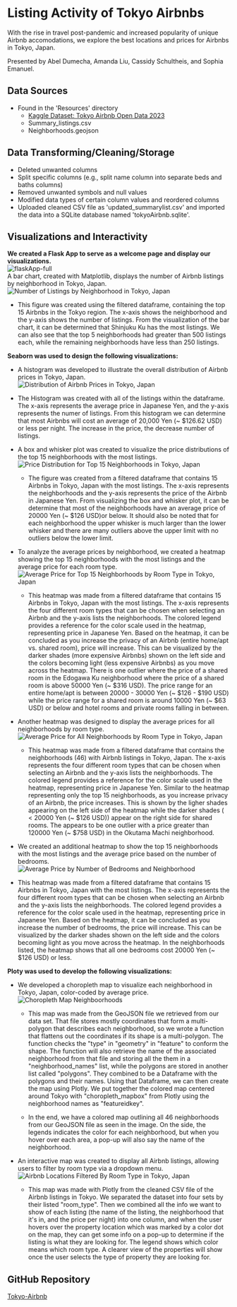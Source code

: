 # Listing Activity of Tokyo Airbnbs
With the rise in travel post-pandemic and increased popularity of unique Airbnb accomodations, we explore the best locations and prices for Airbnbs in Tokyo, Japan.

Presented by Abel Dumecha, Amanda Liu, Cassidy Schultheis, and Sophia Emanuel.

## Data Sources
- Found in the 'Resources' directory
  - [Kaggle Dataset: Tokyo Airbnb Open Data 2023](https://www.kaggle.com/datasets/lucamassaron/tokyo-airbnb-open-data-2023?select=reviews.csv)
  - Summary_listings.csv
  - Neighborhoods.geojson

## Data Transforming/Cleaning/Storage
- Deleted unwanted columns
- Split specific columns (e.g., split name column into separate beds and baths columns)
- Removed unwanted symbols and null values
- Modified data types of certain column values and reordered columns
- Uploaded cleaned CSV file as 'updated_summarylist.csv' and imported the data into a SQLite database named 'tokyoAirbnb.sqlite'.
 
 ## Visualizations and Interactivity
 
**We created a Flask App to serve as a welcome page and display our visualizations.** <br>
![flaskApp-full](Resources/flask_welcome_page.png) <br>
A bar chart, created with Matplotlib, displays the number of Airbnb listings by neighborhood in Tokyo, Japan.
![Number of Listings by Neighborhood in Tokyo, Japan](Resources/barchart_of_neighborhoodlistings_in_tokyo.png) <br>

 - This figure was created using the filtered dataframe, containing the top 15 Airbnbs in the Tokyo region. The x-axis shows the neighborhood and the y-axis shows the number of listings. From the visualization of the bar chart, it can be determined that Shinjuku Ku has the most listings. We can also see that the top 5 neighborhoods had greater than 500 listings each, while the remaining neighborhoods have less than 250 listings. <br>

**Seaborn was used to design the following visualizations:** <br>

- A histogram was developed to illustrate the overall distribution of Airbnb prices in Tokyo, Japan. <br>
![Distribution of Airbnb Prices in Tokyo, Japan](Resources/histogram_of_prices_in_tokyo.png) <br>

 - The Histogram was created with all of the listings within the dataframe. The x-axis represents the average price in Japanese Yen, and the y-axis represents the numer of listings. From this histogram we can determine that most Airbnbs will cost an average of 20,000 Yen (~ $126.62 USD) or less per night. The increase in the price, the decrease number of listings.

- A box and whisker plot was created to visualize the price distributions of the top 15 neighborhoods with the most listings. <br>
![Price Distribution for Top 15 Neighborhoods in Tokyo, Japan](Resources/price_distribution.png)<br>

  - The figure was created from a filtered dataframe that contains 15 Airbnbs in Tokyo, Japan with the most listings. The x-axis represents the neighborhoods and the y-axis represents the price of the Airbnb in Japanese Yen. From visualizing the box and whisker plot, it can be determine that most of the neighborhoods have an average price of 20000 Yen (~ $126 USD)or below. It should also be noted that for each neighborhood the upper whisker is much larger than the lower whisker and there are many outliers above the upper limit with no outliers below the lower limit. 

- To analyze the average prices by neighborhood, we created a heatmap showing the top 15 neighborhoods with the most listings and the average price for each room type. <br>
![Average Price for Top 15 Neighborhoods by Room Type in Tokyo, Japan](Resources/HeatMapTop15AveragePricebyNeighbourhoodandRoomType.png) <br>

  - This heatmap was made from a filtered dataframe that contains 15 Airbnbs in Tokyo, Japan with the most listings. The x-axis represents the four different room types that can be chosen when selecting an Airbnb and the y-axis lists the neighborhoods. The colored legend provides a reference for the color scale used in the heatmap, representing price in Japanese Yen. Based on the heatmap, it can be concluded as you increase the privacy of an Airbnb (entire home/apt vs. shared room), price will increase. This can be visualized by the darker shades (more expensive Airbnbs) shown on the left side and the colors becoming light (less expensive Airbnbs) as you move across the heatmap. There is one outlier where the price of a shared room in the Edogawa Ku neighborhood where the price of a shared room is above 50000 Yen (~ $316 USD). The price range for an entire home/apt is between 20000 - 30000 Yen (~ $126 - $190 USD) while the price range for a shared room is around 10000 Yen (~ $63 USD) or below and hotel rooms and private rooms falling in between. 

- Another heatmap was designed to display the average prices for all neighborhoods by room type.<br>
![Average Price for All Neighborhoods by Room Type in Tokyo, Japan](Resources/HeatMapAllAveragePricebyNeighbourhoodandRoomType.png) <br>

  - This heatmap was made from a filtered dataframe that contains the neighborhoods (46) with Airbnb listings in Tokyo, Japan. The x-axis represents the four different room types that can be chosen when selecting an Airbnb and the y-axis lists the neighborhoods. The colored legend provides a reference for the color scale used in the heatmap, representing price in Japanese Yen. Similar to the heatmap representing only the top 15 neighborhoods, as you increase privacy of an Airbnb, the price increases. This is shown by the ligher shades appearing on the left side of the heatmap while the darker shades ( < 20000 Yen (~ $126 USD)) appear on the right side for shared rooms. The appears to be one outlier with a price greater than 120000 Yen (~ $758 USD) in the Okutama Machi neighborhood.

- We created an additional heatmap to show the top 15 neighborhoods with the most listings and the average price based on the number of bedrooms. <br>
![Average Price by Number of Bedrooms and Neighborhood](Resources/HeatMapTop15AveragePricebyNeighborhoodandBedrooms.png) <br>

- This heatmap was made from a filtered dataframe that contains 15 Airbnbs in Tokyo, Japan with the most listings. The x-axis represents the four different room types that can be chosen when selecting an Airbnb and the y-axis lists the neighborhoods. The colored legend provides a reference for the color scale used in the heatmap, representing price in Japanese Yen. Based on the heatmap, it can be concluded as you increase the number of bedrooms, the price will increase. This can be visualized by the darker shades shown on the left side and the colors becoming light as you move across the heatmap. In the neighborhoods listed, the heatmap shows that all one bedrooms cost 20000 Yen (~ $126 USD) or less. 

**Ploty was used to develop the following visualizations:** <br>

- We developed a choropleth map to visualize each neighborhood in Tokyo, Japan, color-coded by average price. <br>
![Choropleth Map Neighboorhoods](Resources/choropleth_map_neighborhoods.png) <br>

  - This map was made from the GeoJSON file we retrieved from our data set. That file stores mostly coordinates that form a multi-polygon that describes each neighborhood, so we wrote a function that flattens out the coordinates if its shape is a multi-polygon. The function checks the "type" in "geometry" in "feature" to conform the shape. The function will also retrieve the name of the associated neighborhood from that file and storing all the them in a "neighborhood_names" list, while the polygons are stored in another list called "polygons". They combined to be a Dataframe with the polygons and their names. Using that Dataframe, we can then create the map using Plotly. We put together the colored map centered around Tokyo with "choropleth_mapbox" from Plotly using the neighborhood names as "featureidkey".

  - In the end, we have a colored map outlining all 46 neighborhoods from our GeoJSON file as seen in the image. On the side, the legends indicates the color for each neighborhood, but when you hover over each area, a pop-up will also say the name of the neighborhood.

- An interactive map was created to display all Airbnb listings, allowing users to filter by room type via a dropdown menu. <br>
![Airbnb Locations Filtered By Room Type in Tokyo, Japan](Resources/Tokyo_Airbnb_Map_Room_Type.png) <br>

  - This map was made with Plotly from the cleaned CSV file of the Airbnb listings in Tokyo. We separated the dataset into four sets by their listed "room_type". Then we combined all the info we want to show of each listing (the name of the listing, the neighborhood that it's in, and the price per night) into one column, and when the user hovers over the property location which was marked by a color dot on the map, they can get some info on a pop-up to determine if the listing is what they are looking for. The legend shows which color means which room type. A clearer view of the properties will show once the user selects the type of property they are looking for.

## GitHub Repository

[Tokyo-Airbnb](https://github.com/sophiagemanuel/Tokyo-Airbnb)
